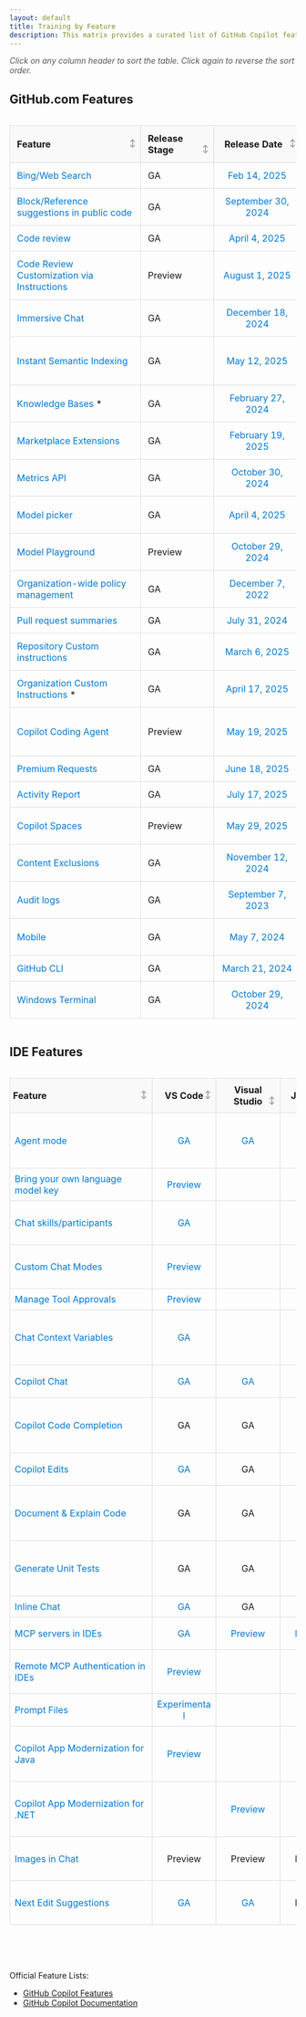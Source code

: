 ```yaml
---
layout: default
title: Training by Feature
description: This matrix provides a curated list of GitHub Copilot features, their recommended documentation, training resources, and GA dates. Enterprise-only features are marked with an asterisk (*)
---
```


<style>
  /* Table container to allow wider table than parent container */
  .table-container {
    width: 100%;
    max-width: 100%;
    overflow-x: auto;
    margin-bottom: 1rem;
  }
  
  .sortable {
    border-collapse: collapse;
    width: 100%;
    min-width: 1100px; /* Ensures table has a minimum width */
    table-layout: fixed; /* Ensures consistent column widths */
  }
  .sortable th, .sortable td {
    padding: 12px; /* Increased padding for better spacing */
    text-align: left;
    border: 1px solid #ddd; /* Added border for better separation */
    overflow-wrap: break-word;
    word-wrap: break-word;
    hyphens: auto;
  }
  .sortable th {
    cursor: pointer;
    background-color: #f9f9f9; /* Lighter background for headers */
    position: sticky; /* Keeps headers visible when scrolling */
    top: 0;
    z-index: 1;
    text-align: left; /* Ensures proper alignment */
    padding-right: 25px; /* Add space for sort icon */
    position: relative; /* For positioning the icon */
  }
  .sortable th:hover {
    background-color: #e2e2e2;
    color: #0078d4; /* Highlight color for better visibility */
  }
  
  /* Add clear sort icons that indicate sortability */
  .sortable th::after {
    content: "↕";
    position: absolute;
    right: 8px;
    color: #999;
    font-size: 0.85em;
  }
  
  /* Change icon based on sort state */
  .sortable th.asc::after {
    content: "↑";
    color: #0078d4;
  }
  .sortable th.desc::after {
    content: "↓";
    color: #0078d4;
  }
  
  /* Additional visual cue on hover */
  .sortable th:hover::after {
    color: #0078d4;
  }
  
  .sortable td {
    white-space: normal;
  }
  
  /* Adjusted column widths for GitHub.com table only */
  #githubTable.sortable th:nth-child(1), #githubTable.sortable td:nth-child(1) { width: 18%; }  /* Feature */
  #githubTable.sortable th:nth-child(2), #githubTable.sortable td:nth-child(2) { width: 10%; }  /* Release Stage */
  #githubTable.sortable th:nth-child(3), #githubTable.sortable td:nth-child(3) { width: 12%; }  /* GA Date */
  #githubTable.sortable th:nth-child(4), #githubTable.sortable td:nth-child(4) { width: 22%; }  /* Video */
  #githubTable.sortable th:nth-child(5), #githubTable.sortable td:nth-child(5) { width: 24%; }  /* Policy Toggle */
  
  /* Special handling for GA Date column */
  .sortable td:nth-child(3), .sortable th:nth-child(3) {
    text-align: center; /* Center-align dates for better readability */
  }
  
  /* IDE Matrix table specific column widths */
  #ideMatrix th:nth-child(1), #ideMatrix td:nth-child(1) { width: 20%; }  /* Feature */
  #ideMatrix th:nth-child(2), #ideMatrix td:nth-child(2) { width: 9%; }   /* VS Code */
  #ideMatrix th:nth-child(3), #ideMatrix td:nth-child(3) { width: 9%; }   /* Visual Studio */
  #ideMatrix th:nth-child(4), #ideMatrix td:nth-child(4) { width: 9%; }   /* JetBrains */
  #ideMatrix th:nth-child(5), #ideMatrix td:nth-child(5) { width: 8%; }   /* Xcode */
  #ideMatrix th:nth-child(6), #ideMatrix td:nth-child(6) { width: 8%; }   /* Eclipse */
  #ideMatrix th:nth-child(7), #ideMatrix td:nth-child(7) { width: 10%; }  /* Other */
  #ideMatrix th:nth-child(8), #ideMatrix td:nth-child(8) { width: 15%; }  /* Video */
  
  /* Cell styling for IDE Matrix table */
  #ideMatrix td {
    padding: 8px; /* Smaller padding for IDE table cells */
    text-align: center;
  }
  
  #ideMatrix td:first-child {
    text-align: left; /* Keep feature names left-aligned */
  }
  
  #ideMatrix th {
    text-align: center;
    padding: 10px 5px;
  }
  
  #ideMatrix th:first-child {
    text-align: left; /* Keep feature header left-aligned */
  }
  
  .sortable tr:hover {
    background-color: #f1f1f1; /* Subtle hover effect for rows */
  }
  
  /* For better link display */
  .sortable td a {
    word-break: break-word;
    color: #0078d4; /* Consistent link color */
    text-decoration: none;
  }
  .sortable td a:hover {
    text-decoration: underline;
  }

  /* Add a note above the table about sorting */
  .sort-note {
    margin-bottom: 10px;
    font-style: italic;
    color: #555;
  }
  
  /* Make page container wider if theme supports it */
  .main-content {
    max-width: 96% !important;
  }
  
  /* Media query for responsive behavior */
  @media screen and (max-width: 1200px) {
    .table-container {
      overflow-x: scroll;
    }
  }
</style>

<p class="sort-note">Click on any column header to sort the table. Click again to reverse the sort order.</p>

<h2>GitHub.com Features</h2>
<div class="table-container">
<table id="githubTable" class="sortable">
  <thead>
    <tr>
      <th>Feature</th>
      <th>Release Stage</th>
      <th>Release Date</th>
      <th>Video</th>
      <th><a href="https://docs.github.com/en/enterprise-cloud@latest/copilot/managing-copilot/managing-copilot-for-your-enterprise/managing-policies-and-features-for-copilot-in-your-enterprise">Policy Toggle</a></th>
    </tr>
  </thead>
  <tbody>
    <tr>
      <td><a href="https://docs.github.com/en/enterprise-cloud@latest/copilot/using-github-copilot/copilot-chat/asking-github-copilot-questions-in-github#powered-by-skills">Bing/Web Search</a></td>
      <td>GA</td>
      <td><a href="https://github.blog/changelog/2025-02-14-personal-custom-instructions-bing-web-search-and-more-in-copilot-on-github-com/#search-the-web-%f0%9f%94%8d-in-copilot-chat-using-bing">Feb 14, 2025</a></td>
      <td></td>
      <td>Copilot can search the web</td>
    </tr>
    <tr>
      <td><a href="https://docs.github.com/en/copilot/using-github-copilot/finding-public-code-that-matches-github-copilot-suggestions">Block/Reference suggestions in public code</a></td>
      <td>GA</td>
      <td><a href="https://github.blog/news-insights/product-news/code-referencing-now-generally-available-in-github-copilot-and-with-microsoft-azure-ai/">September 30, 2024</a></td>
      <td><a href="https://www.youtube.com/watch?v=8SOh3A9LEeE">TechRill - GitHub Copilot Code Referencing</a></td>
      <td>Suggestions matching public code (duplication detection filter)</td>
    </tr>
    <tr>
      <td><a href="https://docs.github.com/en/copilot/using-github-copilot/code-review/using-copilot-code-review">Code review</a></td>
      <td>GA</td>
      <td><a href="https://github.blog/changelog/2025-04-04-copilot-code-review-now-generally-available/">April 4, 2025</a></td>
      <td><a href="https://youtu.be/cyPaAkRfEBQ">GitHub Copilot code review</a></td>
      <td>Copilot in GitHub.com</td>
    </tr>
    <tr>
      <td><a href="https://docs.github.com/en/copilot/using-github-copilot/code-review/using-copilot-code-review#customizing-copilots-reviews-with-custom-instructions-1">Code Review Customization via Instructions</a></td>
      <td>Preview</td>
      <td><a href="https://github.blog/changelog/2025-07-18-upcoming-deprecations-and-changes-to-copilot-code-review/">August 1, 2025</a></td>
      <td></td>
      <td>Copilot in GitHub.com</td>
    </tr>
    <tr>
      <td><a href="https://docs.github.com/en/enterprise-cloud@latest/copilot/using-github-copilot/copilot-chat/asking-github-copilot-questions-in-github">Immersive Chat</a></td>
      <td>GA</td>
      <td><a href="https://github.blog/changelog/2024-12-18-copilot-chat-on-github-is-now-generally-available-for-all-users">December 18, 2024</a></td>
      <td></td>
      <td>Copilot in GitHub.com</td>
    </tr>
    <tr>
      <td><a href="https://docs.github.com/en/copilot/using-github-copilot/copilot-chat/indexing-repositories-for-copilot-chat">Instant Semantic Indexing</a></td>
      <td>GA</td>
      <td><a href="https://github.blog/changelog/2025-03-12-instant-semantic-code-search-indexing-now-generally-available-for-github-copilot/">May 12, 2025</a></td>
      <td><a href="https://www.youtube.com/watch?v=MqBBEgpYh0Y">Using your repository for RAG: Learnings from GitHub Copilot Chat</a></td>
      <td>N/A</td>
    </tr>
    <tr>
      <td><a href="https://docs.github.com/en/enterprise-cloud@latest/copilot/customizing-copilot/managing-copilot-knowledge-bases">Knowledge Bases</a> *</td>
      <td>GA</td>
      <td><a href="https://github.blog/changelog/2024-02-27-copilot-enterprise-is-now-generally-available/">February 27, 2024</a></td>
      <td><a href="https://youtu.be/vUX5u_4B2AM?feature=shared&t=370">Say hello to GitHub Copilot Enterprise!</a></td>
      <td>N/A</td>
    </tr>
    <tr>
      <td><a href="https://docs.github.com/en/copilot/building-copilot-extensions/about-building-copilot-extensions">Marketplace Extensions</a></td>
      <td>GA</td>
      <td><a href="https://github.blog/changelog/2025-02-19-announcing-the-general-availability-of-github-copilot-extensions">February 19, 2025</a></td>
      <td><a href="https://youtu.be/ky5TMI9skLE?feature=shared">GitHub Copilot Extensions : Build Your First Extension</a></td>
      <td>Copilot Extensions</td>
    </tr>
    <tr>
      <td><a href="https://docs.github.com/en/enterprise-cloud@latest/rest/copilot/copilot-metrics?apiVersion=2022-11-28">Metrics API</a></td>
      <td>GA</td>
      <td><a href="https://github.blog/changelog/2024-10-30-github-copilot-metrics-api-ga-release-now-available">October 30, 2024</a></td>
      <td><a href="https://www.youtube.com/watch?v=43yFNFT8-R4">GitHub Copilot Features - Metrics API</a></td>
      <td>Copilot Metrics API access</td>
    </tr>
    <tr>
      <td><a href="https://docs.github.com/en/copilot/using-github-copilot/ai-models/changing-the-ai-model-for-copilot-chat">Model picker</a></td>
      <td>GA</td>
      <td><a href="https://github.blog/changelog/2025-04-04-multiple-new-models-are-now-generally-available-in-github-copilot/">April 4, 2025</a></td>
      <td><a href="https://www.youtube.com/watch?v=d1nyiOPBO04">Configuring and Using Multiple AI Models with GitHub Copilot</a></td>
      <td><a href="https://docs.github.com/en/enterprise-cloud@latest/copilot/managing-copilot/managing-copilot-for-your-enterprise/managing-policies-and-features-for-copilot-in-your-enterprise#copilot-access-to-alternative-ai-models">Access to alternative models</a></td>
    </tr>
    <tr>
      <td><a href="https://docs.github.com/en/enterprise-cloud@latest/github-models/prototyping-with-ai-models">Model Playground</a></td>
      <td>Preview</td>
      <td><a href="https://github.blog/changelog/2024-10-29-github-models-is-now-available-in-public-preview/">October 29, 2024</a></td>
      <td><a href="https://www.youtube.com/watch?v=OCNvxcMfunA">GitHub Models: Your AI exploration playground</a></td>
      <td>N/A</td>
    </tr>
    <tr>
      <td><a href="https://docs.github.com/en/copilot/about-github-copilot/github-copilot-features#policy-management">Organization-wide policy management</a></td>
      <td>GA</td>
      <td><a href="https://github.blog/news-insights/product-news/github-copilot-is-generally-available-for-businesses/">December 7, 2022</a></td>
      <td></td>
      <td>N/A</td>
    </tr>
    <tr>
      <td><a href="https://docs.github.com/en/enterprise-cloud@latest/copilot/using-github-copilot/using-github-copilot-for-pull-requests/creating-a-pull-request-summary-with-github-copilot">Pull request summaries</a></td>
      <td>GA</td>
      <td><a href="https://github.blog/changelog/2024-07-31-github-copilot-chat-and-pull-request-summaries-are-now-powered-by-gpt-4o/">July 31, 2024</a></td>
      <td><a href="https://www.youtube.com/watch?v=BVX074EMnds">Copilot Pull Request Summaries</a></td>
      <td>Copilot in GitHub.com</td>
    </tr>
    <tr>
      <td><a href="https://docs.github.com/en/enterprise-cloud@latest/copilot/customizing-copilot/adding-repository-custom-instructions-for-github-copilot">Repository Custom instructions</a></td>
      <td>GA</td>
      <td><a href="https://github.blog/changelog/2025-03-06-github-copilot-updates-in-visual-studio-code-february-release-v0-25-including-improvements-to-agent-mode-and-next-exit-suggestions-ga-of-custom-instructions-and-more/#custom-instructions-generally-available">March 6, 2025</a></td>
      <td><a href="https://www.youtube.com/watch?v=cu9zZAFmoDg&list=PLCiDM8_DsPQ1WJ5Ss3e0Lsw8EaijUL_6D&index=41&pp=iAQB">Using Custom Instructions with Copilot to enhance our prompts</a></td>
      <td>N/A</td>
    </tr>
    <tr>
      <td><a href="https://docs.github.com/en/enterprise-cloud@latest/copilot/customizing-copilot/adding-organization-custom-instructions-for-github-copilot">Organization Custom Instructions</a> *</td>
      <td>GA</td>
      <td><a href="https://github.blog/changelog/2025-04-17-organization-custom-instructions-now-available/">April 17, 2025</a></td>
      <td></td>
      <td>N/A</td>
    </tr>
    <tr>
      <td><a href="https://docs.github.com/en/copilot/using-github-copilot/coding-agent">Copilot Coding Agent</a></td>
      <td>Preview</td>
      <td><a href="https://github.blog/changelog/2025-06-24-github-copilot-coding-agent-is-now-available-for-copilot-business-users/">May 19, 2025</a></td>
      <td><a href="https://www.youtube.com/watch?v=EPyyyB23NUU">GitHub Copilot Coding Agent Overview</a></td>
      <td>Copilot coding agent access <br>
      Block Copilot coding agent in all enterprise repositories</td>
    </tr>
    <tr>
      <td><a href="https://docs.github.com/en/copilot/managing-copilot/understanding-and-managing-copilot-usage/understanding-and-managing-requests-in-copilot">Premium Requests</a></td>
      <td>GA</td>
      <td><a href="https://github.blog/changelog/2025-06-18-update-to-github-copilot-consumptive-billing-experience/">June 18, 2025</a></td>
      <td></td>
      <td>Additional Copilot premium requests</td>
    </tr>
    <tr>
      <td><a href="https://docs.github.com/en/copilot/reference/metrics-data#copilot-activity-report">Activity Report</a></td>
      <td>GA</td>
      <td><a href="https://github.blog/changelog/2025-07-18-new-github-copilot-activity-report-with-enhanced-authentication-and-usage-insights/">July 17, 2025</a></td>
      <td></td>
      <td>N/A</td>
    </tr>
    <tr>
      <td><a href="https://docs.github.com/en/copilot/using-github-copilot/copilot-spaces/about-organizing-and-sharing-context-with-copilot-spaces">Copilot Spaces</a></td>
      <td>Preview</td>
      <td><a href="https://github.blog/changelog/2025-05-29-introducing-copilot-spaces-a-new-way-to-work-with-code-and-context/">May 29, 2025</a></td>
      <td><a href="https://www.youtube.com/watch?v=a0LWEWLUt48">What is GitHub Copilot Spaces? Centralize your project’s context</a></td>
      <td>N/A</td>
    </tr>
    <tr>
      <td><a href="https://docs.github.com/en/enterprise-cloud@latest/copilot/managing-copilot/configuring-and-auditing-content-exclusion/excluding-content-from-github-copilot">Content Exclusions</a></td>
      <td>GA</td>
      <td><a href="https://github.blog/changelog/2024-11-12-content-exclusion-ga/">November 12, 2024</a></td>
      <td><a href="https://www.youtube.com/watch?v=J2qaVAaQzY8">GitHub Copilot Features - Content exclusions</a></td>
      <td>N/A</td>
    </tr>
    <tr>
      <td><a href="https://docs.github.com/en/enterprise-cloud@latest/copilot/managing-copilot/managing-github-copilot-in-your-organization/reviewing-activity-related-to-github-copilot-in-your-organization/reviewing-audit-logs-for-copilot-business">Audit logs</a></td>
      <td>GA</td>
      <td><a href="https://github.blog/changelog/2023-09-07-github-copilot-september-7th-update/#%f0%9f%aa%b5-review-copilot-updates-with-audit-log-integration">September 7, 2023</a></td>
      <td></td>
      <td>N/A</td>
    </tr>
    <tr>
      <td><a href="https://docs.github.com/en/enterprise-cloud@latest/copilot/using-github-copilot/copilot-chat/asking-github-copilot-questions-in-github-mobile">Mobile</a></td>
      <td>GA</td>
      <td><a href="https://github.blog/news-insights/product-news/github-copilot-chat-in-github-mobile/">May 7, 2024</a></td>
      <td><a href="https://www.youtube.com/watch?v=EQH-V5jQ0aA">Copilot features - videos - GitHub Mobile</a></td>
      <td>Copilot Chat in GitHub Mobile</td>
    </tr>
      <tr>
      <td><a href="https://docs.github.com/en/copilot/using-github-copilot/using-github-copilot-in-the-command-line">GitHub CLI</a></td>
      <td>GA</td>
      <td><a href="https://github.blog/changelog/2024-03-21-github-copilot-general-availability-in-the-cli/">March 21, 2024</a></td>
      <td><a href="https://www.youtube.com/watch?v=fHwtrOcLAnI">GitHub Copilot in the CLI</a></td>
      <td>Copilot in the CLI</td>
    </tr>
      <tr>
      <td><a href="https://docs.github.com/en/copilot/using-github-copilot/asking-github-copilot-questions-in-windows-terminal">Windows Terminal</a></td>
      <td>GA</td>
      <td><a href="https://github.blog/changelog/2024-10-29-github-copilot-is-now-available-in-windows-terminal/">October 29, 2024</a></td>
      <td><a href="https://youtu.be/rwKfazgCw9E?feature=shared">Windows Terminal now has GitHub Copilot!?</a></td>
      <td>Copilot in the CLI</td>
    </tr>
  </tbody>
</table>
</div>

<h2>IDE Features</h2>
<div class="table-container">
<table id="ideMatrix" class="sortable">
  <thead>
    <tr>
      <th>Feature</th>
      <th>VS Code</th>
      <th>Visual Studio</th>
      <th>JetBrains</th>
      <th>Xcode</th>
      <th>Eclipse</th>
      <th>NeoVim</th>
      <th>Video</th>
    </tr>
  </thead>
  <tbody>
    <tr>
      <td><a href="https://docs.github.com/en/enterprise-cloud@latest/copilot/using-github-copilot/copilot-chat/asking-github-copilot-questions-in-your-ide#using-agent-mode">Agent mode</a></td>
      <td><a href="https://github.blog/changelog/2025-04-03-github-copilot-in-vs-code-march-release-v1-99/#agent-mode-is-now-available-in-vs-code-stable">GA</a></td>
      <td><a href="https://github.blog/changelog/2025-06-17-visual-studio-17-14-june-release/">GA</a></td>
      <td><a href="https://github.blog/changelog/2025-07-16-agent-mode-for-jetbrains-eclipse-and-xcode-is-now-generally-available/">GA</a></td>
      <td><a href="https://github.blog/changelog/2025-07-16-agent-mode-for-jetbrains-eclipse-and-xcode-is-now-generally-available/">GA</a></td>
      <td><a href="https://github.blog/changelog/2025-07-16-agent-mode-for-jetbrains-eclipse-and-xcode-is-now-generally-available/">GA</a></td>
      <td></td>
      <td><a href="https://www.youtube.com/watch?v=sYepbevm8TY&list=PLCiDM8_DsPQ1WJ5Ss3e0Lsw8EaijUL_6D&index=2&pp=iAQB0gcJCTgDd0p55Nqk">Use GitHub Copilot agent mode to create an application from scratch</a></td>
    </tr>
    <tr>
      <td><a href="https://code.visualstudio.com/docs/copilot/language-models#_bring-your-own-language-model-key">Bring your own language model key</a></td>
      <td><a href="https://code.visualstudio.com/docs/copilot/language-models#_bring-your-own-language-model-key">Preview</a></td>
      <td></td>
      <td></td>
      <td></td>
      <td></td>
      <td></td>
      <td></td>
    </tr>
    <tr>
      <td><a href="https://code.visualstudio.com/api/extension-guides/chat">Chat skills/participants</a></td>
      <td><a href="https://code.visualstudio.com/updates/v1_95">GA</a></td>
      <td></td>
      <td></td>
      <td></td>
      <td></td>
      <td></td>
      <td><a href="https://www.youtube.com/watch?v=OdW2r3raAHI">Building your own GitHub Copilot chat participant in VS Code</a></td>
    </tr>
    <tr>
      <td><a href="https://code.visualstudio.com/docs/copilot/chat/chat-modes#_custom-chat-modes">Custom Chat Modes</a></td>
      <td><a href="https://code.visualstudio.com/updates/v1_101#_custom-chat-modes-preview">Preview</a></td>
      <td></td>
      <td></td>
      <td></td>
      <td></td>
      <td></td>
      <td><a href="https://www.youtube.com/watch?v=rE6svXzyhg0">Custom Chat Mode Will Change How You Code</a></td>
    </tr>
    <tr>
      <td><a href="https://code.visualstudio.com/docs/copilot/chat/chat-agent-mode#_manage-tool-approvals">Manage Tool Approvals</a></td>
      <td><a href="https://code.visualstudio.com/updates/v1_103#_terminal-autoapprove-improvements">Preview</a></td>
      <td></td>
      <td></td>
      <td></td>
      <td></td>
      <td></td>
      <td></td>
    </tr>
    <tr>
      <td><a href="https://docs.github.com/en/enterprise-cloud@latest/copilot/using-github-copilot/copilot-chat/github-copilot-chat-cheat-sheet?tool=vscode">Chat Context Variables</a></td>
      <td><a href="https://github.blog/changelog/2024-02-12-vs-code-copilot-chat-january-2024-version-0-12/#context-variables">GA</a></td>
      <td></td>
      <td></td>
      <td></td>
      <td></td>
      <td></td>
      <td><a href="https://youtu.be/N62d9PgiqoY">More Context == Better GitHub Copilot Responses in Visual Studio</a></td>
    </tr>
    <tr>
      <td><a href="https://docs.github.com/en/enterprise-cloud@latest/copilot/using-github-copilot/copilot-chat/asking-github-copilot-questions-in-your-ide">Copilot Chat</a></td>
      <td><a href="https://github.blog/news-insights/product-news/github-copilot-chat-now-generally-available-for-organizations-and-individuals/">GA</a></td>
      <td><a href="https://github.blog/changelog/2025-04-15-github-copilot-chat-for-eclipse-is-now-generally-available/">GA</a></td>
      <td><a href="https://github.blog/changelog/2024-03-07-github-copilot-chat-general-availability-in-jetbrains-ide">GA</a></td>
      <td><a href="https://github.blog/changelog/2025-03-11-github-copilot-for-xcode-chat-is-now-generally-available/">GA</a></td>
      <td><a href="https://github.blog/changelog/2025-04-15-github-copilot-chat-for-eclipse-is-now-generally-available/">GA</a></td>
      <td>GA</td>
      <td><a href="https://www.youtube.com/watch?v=P3Q5wa0mI_0&list=PLCiDM8_DsPQ1WJ5Ss3e0Lsw8EaijUL_6D&index=58&pp=iAQB">Copilot Chat - Power User</a></td>
    </tr>
    <tr>
      <td><a href="https://docs.github.com/en/enterprise-cloud@latest/copilot/using-github-copilot/getting-code-suggestions-in-your-ide-with-github-copilot">Copilot Code Completion</a></td>
      <td>GA</td>
      <td>GA</td>
      <td>GA</td>
      <td><a href="https://github.blog/changelog/2025-02-14-code-completion-in-github-copilot-for-xcode-is-now-generally-available">GA</a></td>
      <td><a href="https://github.blog/changelog/2025-03-11-code-completion-in-github-copilot-for-eclipse-is-now-generally-available">GA</a></td>
      <td>GA</td>
      <td><a href="https://www.youtube.com/watch?v=EsRPYoXY9IA&list=PLCiDM8_DsPQ1WJ5Ss3e0Lsw8EaijUL_6D&index=57&pp=iAQB">Rewriting your Java code with Copilot-based suggestions in VS Code</a></td>
    </tr>
    <tr>
      <td><a href="https://docs.github.com/en/enterprise-cloud@latest/copilot/using-github-copilot/copilot-chat/asking-github-copilot-questions-in-your-ide#copilot-edits">Copilot Edits</a></td>
      <td><a href="https://code.visualstudio.com/updates/v1_97#_copilot-edits-general-availability">GA</a></td>
      <td>GA</td>
      <td><a href="https://github.blog/changelog/2025-04-28-copilot-edits-for-jetbrains-ides-is-generally-available/">GA</a></td>
      <td></td>
      <td></td>
      <td></td>
      <td><a href="https://youtu.be/NvWl-bZTDKw">The all NEW GitHub Copilot Experience</a></td>
    </tr>
    <tr>
      <td><a href="https://docs.github.com/en/enterprise-cloud@latest/copilot/copilot-chat-cookbook/documenting-code">Document & Explain Code</a></td>
      <td>GA</td>
      <td>GA</td>
      <td>GA</td>
      <td>GA</td>
      <td>GA</td>
      <td>GA</td>
      <td><a href="https://youtu.be/fm4JCyXbWPo?feature=shared">Using GitHub Copilot to write documentation for you!</a></td>
    </tr>
    <tr>
      <td><a href="https://docs.github.com/en/enterprise-cloud@latest/copilot/copilot-chat-cookbook/testing-code/generate-unit-tests">Generate Unit Tests</a></td>
      <td>GA</td>
      <td>GA</td>
      <td>GA</td>
      <td>GA</td>
      <td>GA</td>
      <td>GA</td>
      <td><a href="https://github.blog/ai-and-ml/github-copilot/how-to-generate-unit-tests-with-github-copilot-tips-and-examples/">How to generate unit tests with GitHub Copilot: Tips and examples</a></td>
    </tr>
    <tr>
      <td><a href="https://docs.github.com/en/copilot/using-github-copilot/copilot-chat/asking-github-copilot-questions-in-your-ide#additional-ways-to-access-copilot-chat">Inline Chat</a></td>
      <td><a href="https://github.blog/changelog/2024-02-12-vs-code-copilot-chat-january-2024-version-0-12/">GA</a></td>
      <td>GA</td>
      <td><a href="https://github.blog/changelog/2024-09-11-inline-chat-is-now-available-in-github-copilot-in-jetbrains">GA</a></td>
      <td>GA</td>
      <td>GA</td>
      <td>GA</td>
      <td></td>
    </tr>
    <tr>
      <td><a href="https://learn.microsoft.com/en-us/microsoft-copilot-studio/agent-extend-action-mcp">MCP servers in IDEs</a></td>
      <td><a href="https://github.blog/changelog/2025-07-14-model-context-protocol-mcp-support-in-vs-code-is-generally-available/">GA</a></td>
      <td><a href="https://github.blog/changelog/2025-06-17-visual-studio-17-14-june-release/">Preview</a></td>
      <td><a href="https://github.blog/changelog/2025-05-19-agent-mode-and-mcp-support-for-copilot-in-jetbrains-eclipse-and-xcode-now-in-public-preview/">Preview</a></td>
      <td><a href="https://github.blog/changelog/2025-05-19-agent-mode-and-mcp-support-for-copilot-in-jetbrains-eclipse-and-xcode-now-in-public-preview/">Preview</a></td>
      <td><a href="https://github.blog/changelog/2025-05-19-agent-mode-and-mcp-support-for-copilot-in-jetbrains-eclipse-and-xcode-now-in-public-preview/">Preview</a></td>
      <td></td>
      <td><a href="https://www.youtube.com/watch?v=Coot4TFTkN4">MCP Servers in VS Code</a></td>
    </tr>
    <tr>
      <td><a href="https://learn.microsoft.com/en-us/microsoft-copilot-studio/agent-extend-action-mcp">Remote MCP Authentication in IDEs</a></td>
      <td><a href="https://github.blog/changelog/2025-06-13-github-copilot-in-vs-code-may-release-v1-101/">Preview</a></td>
      <td></td>
      <td></td>
      <td></td>
      <td></td>
      <td></td>
      <td><a href="https://www.youtube.com/watch?v=PdQWgF4oV7Q">The Download: Remote GitHub MCP Server</a></td>
    </tr>
    <tr>
      <td><a href="https://code.visualstudio.com/docs/copilot/copilot-customization#_prompt-files-experimental">Prompt Files</a></td>
      <td><a href="https://code.visualstudio.com/updates/v1_100">Experimental</a></td>
      <td></td>
      <td></td>
      <td></td>
      <td></td>
      <td></td>
      <td></td>
    </tr>
    <tr>
      <td><a href="https://learn.microsoft.com/en-us/azure/developer/java/migration/migrate-github-copilot-app-modernization-for-java-quickstart-assess-migrate">Copilot App Modernization for Java</a></td>
      <td><a href="https://github.blog/changelog/2025-05-19-github-copilot-app-modernization-for-java-now-in-public-preview/">Preview</a></td>
      <td></td>
      <td></td>
      <td></td>
      <td></td>
      <td></td>
      <td><a href="https://www.youtube.com/watch?v=TBS2sv-e80o">Java App Modernization Simplified with AI | BRK131</a></td>
    </tr>
    <tr>
      <td><a href="https://devblogs.microsoft.com/dotnet/github-copilot-upgrade-dotnet/">Copilot App Modernization for .NET</a></td>
      <td></td>
      <td><a href="https://github.blog/changelog/2025-05-19-github-copilot-app-modernization-upgrade-for-net-now-in-public-preview/">Preview</a></td>
      <td></td>
      <td></td>
      <td></td>
      <td></td>
      <td><a href="https://www.youtube.com/watch?v=3NFWcHrsba0">Using agentic AI to simplify .NET upgrades with GitHub Copilot | DEM549</a></td>
    </tr>
    <tr>
      <td><a href="https://docs.github.com/en/enterprise-cloud@latest/copilot/using-github-copilot/copilot-chat/asking-github-copilot-questions-in-your-ide#using-images-in-copilot-chat">Images in Chat</a></td>
      <td>Preview</td>
      <td>Preview</td>
      <td>Preview</td>
      <td>Preview</td>
      <td>Preview</td>
      <td>Preview</td>
      <td><a href="https://www.youtube.com/watch?v=pEEw7BvaK50">Copilot Vision is HERE! Watch It Turn Images into Code!</a></td>
    </tr>
        <tr>
      <td><a href="https://docs.github.com/en/copilot/using-github-copilot/getting-code-suggestions-in-your-ide-with-github-copilot#about-next-edit-suggestions">Next Edit Suggestions</a></td>
      <td><a href="https://github.blog/changelog/2025-04-03-github-copilot-in-vs-code-march-release-v1-99/#ux-improvements-help-you-work-faster-and-stay-focused">GA</a></td>
      <td><a href="https://learn.microsoft.com/en-us/visualstudio/ide/copilot-next-edit-suggestions?view=vs-2022">GA</a></td>
      <td>Preview</td>
      <td>Preview</td>
      <td>Preview</td>
      <td>Preview</td>
      <td><a href="https://www.youtube.com/watch?v=zPUvU6XYhpw&list=PLCiDM8_DsPQ1WJ5Ss3e0Lsw8EaijUL_6D&index=6&pp=iAQB">Next Edit Suggestions for GitHub Copilot in action</a></td>
    </tr>
  </tbody>
</table>
</div>

<script>
document.addEventListener('DOMContentLoaded', function() {
  // Get the table element
  const githubTable = document.getElementById('githubTable');
  const ideTable = document.getElementById('ideMatrix');
  const githubHeaders = githubTable.querySelectorAll('th');
  const ideHeaders = ideTable.querySelectorAll('th');
  const githubTableBody = githubTable.querySelector('tbody');
  const ideTableBody = ideTable.querySelector('tbody');
  const githubRows = Array.from(githubTableBody.querySelectorAll('tr'));
  const ideRows = Array.from(ideTableBody.querySelectorAll('tr'));
  
  // Direction tracking variables
  let currentGithubColumn = -1;
  let currentGithubDirection = 'asc';
  let currentIdeColumn = -1;
  let currentIdeDirection = 'asc';
  
  // Function to clean and transform cell content for sorting
  function getCellValue(row, index, isGithubTable) {
    const cell = row.querySelector(`td:nth-child(${index + 1})`);
    let text = cell.textContent.trim().toLowerCase();

    // For GitHub.com table, Release Date is now index 2
    if ((isGithubTable && index === 2) || (!isGithubTable && index === 3)) {
      // If the cell contains a link, get the link text
      const link = cell.querySelector('a');
      if (link) text = link.textContent.trim().toLowerCase();
      // If the text is a valid date, return its timestamp
      if (text.match(/\d{4}|january|february|march|april|may|june|july|august|september|october|november|december/)) {
        const dateObj = new Date(text);
        if (!isNaN(dateObj)) return dateObj.getTime();
      }
      // Otherwise, treat as -Infinity so it sorts to the bottom in descending order
      return -Infinity;
    }
    if (!isNaN(text) && text !== '') {
      return Number(text);
    }
    return text;
  }

  // Function for comparing values
  function compareValues(v1, v2) {
    return v1 === v2 ? 0 : 
           v1 === Infinity ? 1 : 
           v2 === Infinity ? -1 : 
           v1 > v2 ? 1 : -1;
  }

  // Sort function
  function sortTable(tableType, index, direction) {
    let headers, rows, tableBody, isGithubTable;
    
    if (tableType === 'github') {
      headers = githubHeaders;
      rows = githubRows;
      tableBody = githubTableBody;
      isGithubTable = true;
    } else {
      headers = ideHeaders;
      rows = ideRows;
      tableBody = ideTableBody;
      isGithubTable = false;
    }
    
    // Remove classes from all headers
    headers.forEach(header => {
      header.classList.remove('asc', 'desc');
    });
    
    // Add class to the current header
    headers[index].classList.add(direction);
    
    // Sort the rows
    const sortedRows = rows.sort((a, b) => {
      const aValue = getCellValue(a, index, isGithubTable);
      const bValue = getCellValue(b, index, isGithubTable);
      
      return direction === 'asc' ? 
        compareValues(aValue, bValue) : 
        compareValues(bValue, aValue);
    });
    
    // Remove all rows from the table
    while (tableBody.firstChild) {
      tableBody.removeChild(tableBody.firstChild);
    }
    
    // Re-add rows in the sorted order
    sortedRows.forEach(row => {
      tableBody.appendChild(row);
    });
    
    // Update tracking variables
    if (tableType === 'github') {
      currentGithubColumn = index;
      currentGithubDirection = direction;
    } else {
      currentIdeColumn = index;
      currentIdeDirection = direction;
    }
  }

  // Add click event to each header
  githubHeaders.forEach((header, index) => {
    header.addEventListener('click', function() {
      // Determine sorting direction
      const direction = index === currentGithubColumn && currentGithubDirection === 'asc' ? 'desc' : 'asc';
      sortTable('github', index, direction);
    });

    // Add tabindex for accessibility
    header.setAttribute('tabindex', '0');

    // Add keyboard support
    header.addEventListener('keydown', function(e) {
      if (e.key === 'Enter' || e.key === ' ') {
        e.preventDefault();
        header.click();
      }
    });
  });
  
  ideHeaders.forEach((header, index) => {
    header.addEventListener('click', function() {
      // Determine sorting direction
      const direction = index === currentIdeColumn && currentIdeDirection === 'asc' ? 'desc' : 'asc';
      sortTable('ide', index, direction);
    });
    
    // Add tabindex for accessibility
    header.setAttribute('tabindex', '0');
    
    // Add keyboard support
    header.addEventListener('keydown', function(e) {
      if (e.key === 'Enter' || e.key === ' ') {
        e.preventDefault();
        header.click();
      }
    });
  });
  
  // Sort GitHub table by date (column 2, index 2) descending by default
  sortTable('github', 2, 'desc');
  // Sort IDE table by feature column (column 0, index 0) ascending by default
  sortTable('ide', 0, 'asc');
});
</script>

<br>
<br>

Official Feature Lists:

- [GitHub Copilot Features](https://github.com/features/copilot)
- [GitHub Copilot Documentation](https://docs.github.com/en/enterprise-cloud@latest/copilot/about-github-copilot/github-copilot-features)